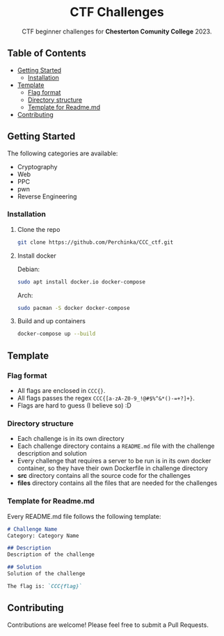   <h1 align="center">CTF Challenges</h1>

<p align="center">CTF beginner challenges for <b>Chesterton Comunity College</b> 2023.</p>

## Table of Contents

- [Getting Started](#getting-started)
    - [Installation](#installation)
- [Template](#template)
  - [Flag format](#flag-format)
  - [Directory structure](#directory-structure)
  - [Template for Readme.md](#template-for-readmemd)
- [Contributing](#contributing)

## Getting Started

The following categories are available:

- Cryptography
- Web
- PPC
- pwn
- Reverse Engineering



### Installation

1. Clone the repo
   ```sh
   git clone https://github.com/Perchinka/CCC_ctf.git
   ```

2. Install docker
    
    Debian:
    ```sh
    sudo apt install docker.io docker-compose
    ```
    Arch:
    ```sh
    sudo pacman -S docker docker-compose
    ```

3. Build and up containers
    ```sh
    docker-compose up --build
    ```

## Template
### Flag format

- All flags are enclosed in `CCC{}`.
- All flags passes the regex `CCC{[a-zA-Z0-9_!@#$%^&*()-=+?]+}`.
- Flags are hard to guess (I believe so) :D

### Directory structure

- Each challenge is in its own directory
- Each challenge directory contains a `README.md` file with the challenge description and solution
- Every challenge that requires a server to be run is in its own docker container, so they have their own Dockerfile in challenge directory
- **src** directory contains all the source code for the challenges
- **files** directory contains all the files that are needed for the challenges

### Template for Readme.md

Every README.md file follows the following template:

```markdown
# Challenge Name
Category: Category Name

## Description
Description of the challenge

## Solution
Solution of the challenge

The flag is: `CCC{flag}`
```

## Contributing

Contributions are welcome! Please feel free to submit a Pull Requests.